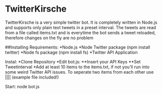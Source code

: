 # TwitterKirsche
TwitterKirsche is a very simple twitter bot. It is completely written in Node.js and supports only plain text tweets in a preset interval.
The tweets are read from a file called items.txt and is everytime the bot sends a tweet reloaded, therefore changes on the fly are no problem

##Installing
Requirements:
*Node.js
*Node Twitter package (npm install twitter)
*Node fs package (npm install fs)
*Twitter API Application

Instal:
*Clone Repository
*Edit bot.js:
**Insert your API Keys
**Set Tweetinterval
*Add at least 10 items to the items.txt, if not you'll run into some weird Twitter API issues. To seperate two items from each other use |||| (example file included!)

Start:
node bot.js

